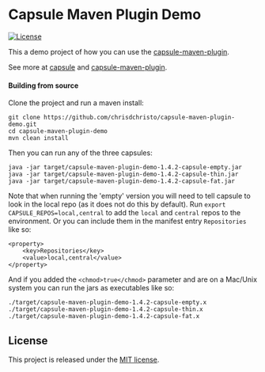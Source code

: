 Capsule Maven Plugin Demo
=========================

[![License](http://img.shields.io/badge/license-MIT-blue.svg?style=flat)](http://opensource.org/licenses/MIT)

This a demo project of how you can use the [capsule-maven-plugin](https://github.com/chrisdchristo/capsule-maven-plugin).

See more at [capsule](https://github.com/puniverse/capsule) and [capsule-maven-plugin](https://github.com/chrisdchristo/capsule-maven-plugin).

#### Building from source
Clone the project and run a maven install:

```
git clone https://github.com/chrisdchristo/capsule-maven-plugin-demo.git
cd capsule-maven-plugin-demo
mvn clean install
```

Then you can run any of the three capsules:

```
java -jar target/capsule-maven-plugin-demo-1.4.2-capsule-empty.jar
java -jar target/capsule-maven-plugin-demo-1.4.2-capsule-thin.jar
java -jar target/capsule-maven-plugin-demo-1.4.2-capsule-fat.jar
```

Note that when running the 'empty' version you will need to tell capsule to look in the local repo (as it does not do this by default).
Run `export CAPSULE_REPOS=local,central` to add the `local` and `central` repos to the environment. Or you can include them in the manifest entry `Repositories` like so:

```
<property>
	<key>Repositories</key>
	<value>local,central</value>
</property>
```

And if you added the `<chmod>true</chmod>` parameter and are on a Mac/Unix system you can run the jars as executables like so:

```
./target/capsule-maven-plugin-demo-1.4.2-capsule-empty.x
./target/capsule-maven-plugin-demo-1.4.2-capsule-thin.x
./target/capsule-maven-plugin-demo-1.4.2-capsule-fat.x
```

## License

This project is released under the [MIT license](http://opensource.org/licenses/MIT).
